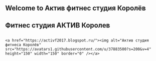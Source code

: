 ## Welcome to  Актив фитнес студия Королёв 

## Фитнес студия АКТИВ Королев  <h2> 

`<a href="https://activf2017.blogspot.ru/"><img alt="Актив студия фитнеса Королёв" src="https://avatars1.githubusercontent.com/u/37883500?s=200&v=4" height="150" width="150" border="0" /></a>`
